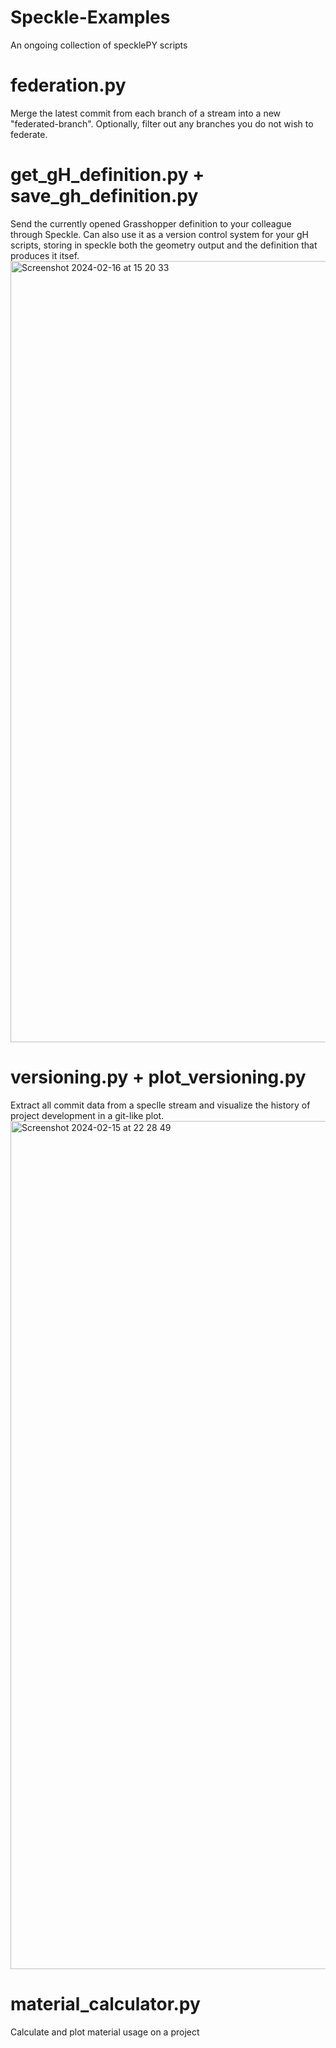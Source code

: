 # Speckle-Examples
An ongoing collection of specklePY scripts

# federation.py
Merge the latest commit from each branch of a stream into a new "federated-branch". Optionally, filter out any branches you do not wish to federate.

# get_gH_definition.py + save_gh_definition.py
Send the currently opened Grasshopper definition to your colleague through Speckle. Can also use it as a version control system for your gH scripts, storing in speckle both the geometry output and the definition that produces it itsef.
<img width="1250" alt="Screenshot 2024-02-16 at 15 20 33" src="https://github.com/jomi13/Speckle-Examples/assets/35776833/47c6899a-225f-4145-8a81-48ce342132a7">

# versioning.py + plot_versioning.py
Extract all commit data from a speclle stream and visualize the history of project development in a git-like plot.
<img width="1357" alt="Screenshot 2024-02-15 at 22 28 49" src="https://github.com/jomi13/Speckle-Examples/assets/35776833/324b9428-8b73-435b-9592-8728e99c58a8">

# material_calculator.py
Calculate and plot material usage on a project
